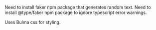 Need to install faker npm package that generates random text.
Need to install @type/faker npm package to ignore typescript error warnings.

Uses Bulma css for styling.